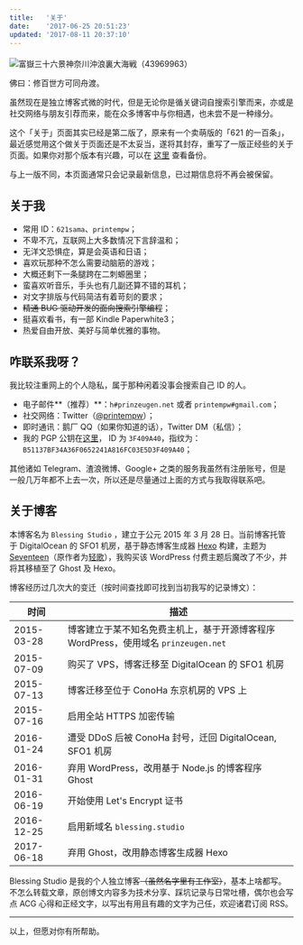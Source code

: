```yaml
---
title:   '关于'
date:    '2017-06-25 20:51:23'
updated: '2017-08-11 20:37:10'
---
```


<style>
    h1.post-title { display: none; }
    code { word-break: break-word; }
</style>

<img src="https://ooo.0o0.ooo/2017/06/25/594fdbd2960db.jpg" title="富嶽三十六景神奈川沖浪裏大海戦（43969963）" class="head-img" style="padding: 0; border: 0; border-radius: 0; margin-top: 5px;">

佛曰：修百世方可同舟渡。

虽然现在是独立博客式微的时代，但是无论你是循关键词自搜索引擎而来，亦或是社交网络与朋友引荐而来，能在众多博客中与你相遇，也未尝不是一种缘分。

这个「关于」页面其实已经是第二版了，原来有一个卖萌版的「621 的一百条」，最近感觉用这个做关于页面还是不太妥当，遂将其封存，重写了一版正经些的关于页面。如果你对那个版本有兴趣，可以在 [这里](https://blessing.studio/hyakujyou-of-621sama/) 查看备份。

与上一版不同，本页面通常只会记录最新信息，已过期信息将不再会被保留。

## 关于我

- 常用 ID：`621sama`、`printempw`；
- 不卑不亢，互联网上大多数情况下言辞温和；
- 无洋文恐惧症，算是会英语和日语；
- 喜欢玩那种不怎么需要动脑筋的游戏；
- 大概还剩下一条腿跨在二刺螈圈里；
- 蛮喜欢听音乐，手头也有几副还算不错的耳机；
- 对文字排版与代码简洁有着苛刻的要求；
- ~~精通 BUG 驱动开发的面向搜索引擎编程~~；
- 挺喜欢看书，有一部 Kindle Paperwhite3；
- 热爱自由开放、美好与简单优雅的事物。

## 咋联系我呀？

我比较注重网上的个人隐私，属于那种闲着没事会搜索自己 ID 的人。

- 电子邮件**（推荐）**：`h#prinzeugen.net` 或者 `printempw#gmail.com`；
- 社交网络：Twitter（[@printempw](https://twitter.com/printempw)）；
- 即时通讯：鹅厂 QQ（如果你知道的话），Twitter DM（私信）；
- 我的 PGP 公钥在[这里](https://gist.github.com/printempw/5150ddd62a62a4ff4060bbec1fddc04a)， ID 为 `3F409A40`，指纹为：`B51137BF34A36F0652241A816FC03E5D3F409A40`；

其他诸如 Telegram、渣浪微博、Google+ 之类的服务我虽然有注册账号，但是一般几万年都不上去一次，所以还是尽量通过上面的方式与我取得联系吧。

## 关于博客

本博客名为 `Blessing Studio` ，建立于公元 2015 年 3 月 28 日。当前博客托管于 DigitalOcean 的 SFO1 机房，基于静态博客生成器 [Hexo](https://hexo.io/) 构建，主题为 [Seventeen](https://qaq.cat/kotori/100)（原作者为[轻歌](https://qaq.cat/)），我购买该 WordPress 付费主题后魔改了不少，并将其移植至了 Ghost 及 Hexo。

博客经历过几次大的变迁（按时间查找即可找到当初我写的记录博文）：

| 时间         | 描述                                       |
| ---------- | ---------------------------------------- |
| 2015-03-28 | 博客建立于某不知名免费主机上，基于开源博客程序 WordPress，使用域名 `prinzeugen.net` |
| 2015-07-09 | 购买了 VPS，博客迁移至 DigitalOcean 的 SFO1 机房     |
| 2015-07-13 | 博客迁移至位于 ConoHa 东京机房的 VPS 上               |
| 2015-07-16 | 启用全站 HTTPS 加密传输                          |
| 2016-01-24 | 遭受 DDoS 后被 ConoHa 封号，迁回 DigitalOcean, SFO1 机房 |
| 2016-01-31 | 弃用 WordPress，改用基于 Node.js 的博客程序 Ghost    |
| 2016-06-19 | 开始使用 Let's Encrypt 证书                    |
| 2016-12-25 | 启用新域名 `blessing.studio`                  |
| 2017-06-18 | 弃用 Ghost，改用静态博客生成器 Hexo                  |

Blessing Studio 是我的个人独立博客~~（虽然名字里有工作室）~~，基本上啥都写。不怎么转载文章，原创博文内容多为技术分享、踩坑记录与日常吐槽，偶尔也会写点 ACG 心得和正经文字，以写出有用且有趣的文字为己任，欢迎诸君订阅 RSS。

-----------

以上，但愿对你有所帮助。